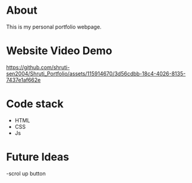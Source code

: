 # About
This is my personal portfolio webpage. 


# Website Video Demo

https://github.com/shruti-sen2004/Shruti_Portfolio/assets/115914670/3d56cdbb-18c4-4026-8135-7437e1af662e

# Code stack 
- HTML
- CSS
- Js

# Future Ideas
-scrol up button

